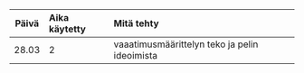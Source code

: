 | Päivä | Aika käytetty | Mitä tehty  |
| :----:|:-----| :-----|
| 28.03 | 2   | vaaatimusmäärittelyn teko ja pelin ideoimista
